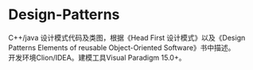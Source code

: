 # Design-Patterns
C++/java 设计模式代码及类图，根据《Head First 设计模式》以及《Design Patterns Elements of reusable Object-Oriented Software》书中描述。  
开发环境Clion/IDEA。建模工具Visual Paradigm 15.0+。
